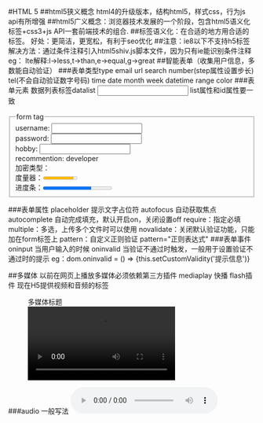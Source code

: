 #HTML 5
##html5狭义概念
  html4的升级版本，结构html5，样式css，行为js api有所增强
##html5广义概念：浏览器技术发展的一个阶段，包含html5语义化标签+css3+js   API一套前端技术的组合.
##标签语义化：在合适的地方用合适的标签。
  好处：更简洁，更宽松，有利于seo优化
##注意：ie8以下不支持h5标签
  解决方法：通过条件注释引入html5shiv.js脚本文件，因为只有ie能识别条件注释
  eg：<!-- [if lte ie8]>
  	  	<script src="html5shiv.min.js"></script>
  	  <![endif]-->
  lte解释:l->less,t->than,e->equal,g->great
##智能表单（收集用户信息，多数能自动验证）
###表单类型type
   email url search number(step属性设置步长) tel(不会自动验证数字号码) time date month week datetime range color
###表单元素
   数据列表标签datalist
   <input type="text" list="al">
   <datalist id="al">
	<option>a</option>
	<option>b</option>
	<option>c</option> 	
   </datalist>
   list属性和id属性要一致

   <form action="#">
     <fieldset>
      <legend>form tag</legend>
      <label for="username">
        username: <input type="text" name="user" id="username"/>
      </label><br />
      <label for="pass">
        password: <input type="password" name="paw" id="pass"/>
      </label>
      <br />
      hobby: <input type="text" list="hobby">
     <datalist id="hobby">
      <option>football</option>
      <option>basketball</option>
      <option>cracketball</option> 	
     </datalist>
      <br />
      <label for="">
        recommention: <output>developer</output>
      </label>
      <br />
      <label for="">
        加密类型：<keygen />
      </label>
      <br />
      <label for="#">
        度量器：<meter value="90" max="100" min="0" low="20" high="80"></meter>
      </label>
      <br />
      进度条：<progress value="70" min="0" max="100"></progress>
  	</fieldset>
   </form>
###表单属性
   placeholder 提示文字占位符
   autofocus 自动获取焦点
   autocomplete 自动完成填充，默认开启on，关闭设置off
   require：指定必填
   multiple：多选，上传多个文件时可以使用
   novalidate：关闭默认验证功能，只能加在form标签上
   pattern：自定义正则验证
   	pattern="正则表达式"
###表单事件
   oninput	当用户输入的时候
   oninvalid	当验证不通过时触发，一般用于设置验证不通过时的提示
   eg：dom.oninvalid = () => {this.setCustomValidity('提示信息')}

##多媒体
  以前在网页上播放多媒体必须依赖第三方插件
  	mediaplay 快播 flash插件
  现在H5提供视频和音频的标签

  <!--多媒体标签-->
  <figure>
    <figcaption>多媒体标题</figcaption>
    <video>
      <source src="" />
      <source src="" />
      <source src="" />
    </video>
  </figure>
###audio
   一般写法
   <audio src="" autoplay controls loop />
   兼容性写法
   <audio controls>
   	<source src="" />
   	<source src="" />
   	抱歉，您的浏览器不支持音频标签
   </audio>
###video：行内块级元素
   一般写法
   <video src="" autoplay controls loop />
   兼容性写法
   <video controls>
   	<source src="" />
   	<source src="" />
   	抱歉，你的浏览器不支持视频标签
   </video>
##dom扩展
  当在浏览器中打开一个页面后，浏览器会首先来解释页面，把解释出来的数据放到一个dom对象中
###获取元素
  1.document.querySelector();
  获取符合条件的第一个标签
  2.document.querySelectorAll();
  获取所有符合条件的标签
  注意：只能获取静态的标签，无法获取动态添加的
###类名操作
   增：dom.classList.add('类名')
   删：dom.classList.remove('类名')
   切换(改)：dom.classList.toggle('类名')
   查：dom.classList.contains('类名')，返回true/false
###自定义属性
   获取标签原有属性
   dom.标签原有属性; 如className,title

   给标签添加自定义属性，必须以data-开头
   dom.自定义属性="";
   获取标签自定义属性，通过dataset['']获取
   dom.dataset['自定义属性'];
   eg: <div data-name='attr'></div>
   	   <div data-my-name='mn'></div>
   dom.dataset['name'];//attr
   dom.dataset['myName'];//mn，小驼峰式
   设置自定义属性
   dom.dataset['自定义属性'] = '';
##拖拽
  默认图片和链接可以拖拽
  设置元素的属性draggable=true可以实现元素
###拖拽事件
   拖拽元素
   ondrag 		应用于拖拽元素，整个拖拽过程都会调用
   ondragstart	应用于拖拽元素，当拖拽开始时调用
   ondragleave	应用于拖拽元素，当鼠标离开拖拽元素时调用
   ondragend	应用于拖拽元素，当拖拽结束时调用

   目标元素
   ondragenter	应用于目标元素，当拖拽元素进入时调用
   ondragover	应用于目标元素，当停留在目标元素上时调用
   ondrop		应用于目标元素，当在目标元素上松开鼠标时调用
   ondragleave	应用于目标元素，当鼠标离开目标元素时调用
##全屏(有兼容性问题)
  兼容性写法
  <!-- 请求全屏 -->
  if(dom.requestFullscreen) {
   dom.requestFullscreen();
  }else if(dom.mozRequestFullScreen) {
  	dom.mozRequestFullScreen();
  }else {
   dom.webkitRequestFullScreen();
  }
  <!-- 检测当前是否处于全屏状态 -->
  if(document.fullScreen) {

  }else if(document.webkitIsFullScreen) {

  }else if(document.mozFullScreen) {

  }
  <!-- 取消全屏 -->
  if(document.cancelFullscreen) {
   document.cancelFullscreen();
  }else if(document.mozCancelFullScreen) {
  	document.mozCancelFullScreen();
  }else {
   document.webkitCancelFullScreen(); //document.webkitExitFullScreen();
  }
  注意：取消全屏必须用在document这个元素上
##web存储
  传统方式：document.cookie 大小有限(4K左右)，解释复杂
  H5方式：Storage
  	1.设置、读取方便
  	2.容量较大，window.sessionStorage：5M、window.localStorage：20M
  	3.只能存储字符串，可通过JSON.stringify()编码后存储
  	区别：
    window.sessionStorage
    生命周期为关闭浏览器窗口，在同一窗口下数据可以共享
    window.localStorage
    永久生效，除非手动删除
    可以多窗口共享
###方法
   setItem(key,value) 设置存储内容
   getItem(key) 读取存储内容
   removeItem(key) 删除存储内容
   clear() 清空所有存储内容
   eg: window.sessionStorage.setItem('usernae',input.value);
   	   windoe.localStorage.setItem('pwd',input.value);
##网络状态监听
  监听上线
  window.addEventListener('online',function() {

  });
  监听离线
  window.addEventListener('offline',function() {

  });
##应用缓存
  HTML5中我们可以轻松的构建一个离线（无网络状态）应用，只需要创建一个cache manifest文件。
  优点：
  1.按需配置缓存的资源
  2.无网络状态仍可用
  3.本地读取缓存资源，加快访问速度，增强用户体验
  4.减少请求，缓解服务器压力
###步骤
   1.创建一个扩展名为.appcache的文件
   2.将该文件路径配置到需要缓存资源的页面的根标签html上: <html manifest="xx.appcache">
   3.手动添加内容到xx.appcache文件上或者利用程序自动生成
	格式如下：
	CACHE MANIFEST

	#注释以#开头
	#要缓存的文件
	CACHE:
		ad.jpg

	#指定必须联网才能缓存的文件，可使用通配符*
	NETWORK:
		https://cms-bucket.nosdn.127.net/3afebb5477a049e3bb019b2fe9e27f3e20180224075728.jpeg

	#当页面无法访问时返回的页面
	FALLBACK:
		404.html
##地理定位
  LBS(location base service)
  位置信息获取方式:
  ip地址
  三维坐标: gps wifi 手机信号
  用户自定义
  H5地理定位api
  if(navigator.geolocation) {
	 navigator.geolocation.getCurrentPosition(successcallback(position),errorcallback(error),[options]);
  }else {
	 alert('sorry,your browser disabled this');
  }
  function successcallback(position) {
	 let [latitude,longitude] = [position.coords.latitude,position.coords.longitude];
  }